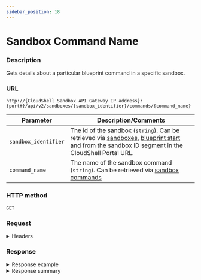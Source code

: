 ```yaml
---
sidebar_position: 18
---
```


# Sandbox Command Name

### Description

Gets details about a particular blueprint command in a specific sandbox.

### URL

`http://{CloudShell Sandbox API Gateway IP address}:{port#}/api/v2/sandboxes/{sandbox_identifier}/commands/{command_name}`

| Parameter | Description/Comments |
| --- | --- |
| `sandbox_identifier` | The id of the sandbox (`string`). Can be retrieved via [sandboxes](./sandboxes.md), [blueprint start](./blueprint-start.md) and from the sandbox ID segment in the CloudShell Portal URL. |
| `command_name` | The name of the sandbox command (`string`). Can be retrieved via [sandbox commands](./sandbox-commands.md) |

### HTTP method

`GET`

### Request

<details>
<summary>Headers</summary>

Example header format for the `sandbox command name` method:

`Authorization: Basic <authorization token returned from the login method>`

`Content-Type: application/json`

</details>

### Response

<details>
<summary>Response example</summary>

The `sandbox command name` method returns details about a specific command for a particular sandbox and the actions that can be performed on the command.

```javascript
{
   "name":"my_command",
   "description":"",
   "params":[
      {
         "name":"param1",
         "description":"",
         "type":"numeric""possible values":[
            
         ],
         "default value":"""mandatory":false
      }
   ]"executions":[
      {
         "id":"0daead01-8e57-4064-81d4-84911effa911",
         "status":"Pending",
         "supports_Cancelation":"false",
         "_links":{
            "self":{
               "href":"/executions/0daead01-8e57-4064-81d4-84911effa911",
               "method":"GET"
            }"stop":{
               "href":"/executions/0daead01-8e57-4064-81d4-84911effa911",
               "method":"DELETE"
            }
         }
      }
   ],
   "_links":{
      "self":{
         "href":"/sandboxes/0daead01-8e57-4064-81d4-84911effa000/commands/my-command",
         "method":"GET"
      },
      "start":{
         "href":"/sandboxes/0daead01-8e57-4064-81d4-84911effa000/commands/my-command/start",
         "method":"POST"
      }
   }
}
```
</details>

<details>
<summary>Response summary</summary>

The response output properties of the `sandbox command name` method are described in the following table.

| Property | Sub Property | Description/Comments |
| --- | --- | --- |
| `name` |   | The name of the command. `(string)` |
| `description` |   | A short description of the command. `(string)` |
| `params` |   | The parameters needed for the command execution. `(array)` |
|   | `name` | The parameter name. `(string)` |
|   | `description` | The parameter description. `(string)` |
|   | `type` | The parameter type ("string", "numeric", or "lookup"). `(string)` |
|   | `possible values` | All the possible values for this parameter. `(array)` |
|   | `default value` | The default value of the parameter. `(string)` |
|   | `mandatory` | Whether or not the parameter is mandatory for the command execution. `(bool)` |
| `executions` |   | The execution history for this command. `(array)` |
|   | `id` | The ID of the execution. `(string)` |
|   | `status` | The current status of the command execution ("pending", "running", "stopping", "canceled". `(string)` |
|   | `supports_cancellation` | Whether or not stopping the execution before it is completed is supported. `(bool)` |
|   | `_links` | The actions that can be performed on the execution (Get execution details, Delete execution) |
| `_links` |   | The actions that can be performed on the sandbox's blueprint command in the user's domain: |
|   | `self` | Provides a link to get the command's details via a `GET` request. |
|   | `start` | Provides a link to start the command's execution via a `POST` request. |

</details>